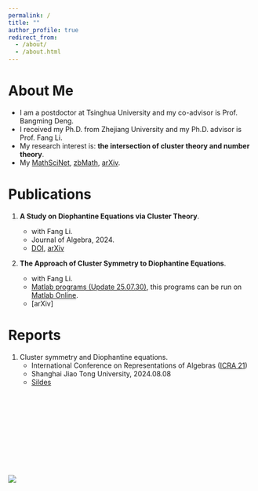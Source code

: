 ```yaml
---
permalink: /
title: ""
author_profile: true
redirect_from: 
  - /about/
  - /about.html
---
```


# About Me
* I am a postdoctor at Tsinghua University and my co-advisor is Prof. Bangming Deng.
* I received my Ph.D. from Zhejiang University and my Ph.D. advisor is Prof. Fang Li.
* My research interest is: **the intersection of cluster theory and number theory**.
* My [MathSciNet](http://mathscinet.ams.org/mathscinet/author?authorId=1584700), [zbMath](https://zbmath.org/authors/bao.leizhen), [arXiv](http://arxiv.org/a/bao_l_3).
  

# Publications

1. **A Study on Diophantine Equations via Cluster Theory**.
   * with Fang Li.
   * Journal of Algebra, 2024.
   * [DOI](https://doi.org/10.1016/j.jalgebra.2023.10.012), [arXiv](https://arxiv.org/abs/2306.00468)

2. **The Approach of Cluster Symmetry to Diophantine Equations**.
   * with Fang Li.
   * [Matlab programs (Update 25.07.30)](/files/download.html), this programs can be run on [Matlab Online](https://matlab.mathworks.com).
   * [arXiv]


# Reports
1. Cluster symmetry and Diophantine equations.
    * International Conference on Representations of Algebras ([ICRA 21](https://icra21.sjtu.edu.cn/index.html))
    * Shanghai Jiao Tong University, 2024.08.08
    * [Sildes](https://icra21.sjtu.edu.cn/LeizhenBao.pdf) 
   

<br>
<br>
<br>
<br>
<br>
<br>
<br>
<br>
<br>

<script type='text/javascript' id='clustrmaps' src='//cdn.clustrmaps.com/map_v2.js?cl=ffffff&w=70&t=n&d=qZqWNuBiyn41OoIP3P6sJx91DZWl55Yw_il0itFRZ04&cmo=ffffff&cmn=ffffff&co=ffffff'></script>

<a href='https://clustrmaps.com/site/1c7fb'  title='Visit tracker'><img src='//clustrmaps.com/map_v2.png?cl=ffffff&w=70&t=n&d=qZqWNuBiyn41OoIP3P6sJx91DZWl55Yw_il0itFRZ04&co=ffffff'/></a>


